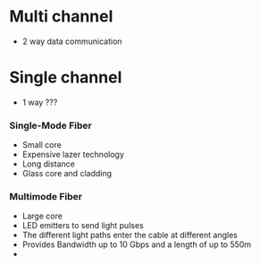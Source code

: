 

# Multi channel
- 2 way data communication 

# Single channel 
- 1 way ??? 

### Single-Mode Fiber
- Small core
- Expensive lazer technology
- Long distance
- Glass core and cladding
### Multimode Fiber
- Large core
- LED emitters to send light pulses
- The different light paths enter the cable at different angles 
- Provides Bandwidth up to 10 Gbps and a length of up to 550m
- 